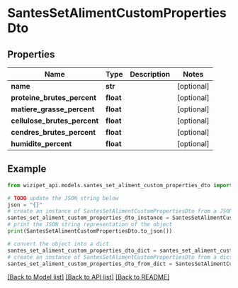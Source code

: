 # SantesSetAlimentCustomPropertiesDto


## Properties

Name | Type | Description | Notes
------------ | ------------- | ------------- | -------------
**name** | **str** |  | [optional] 
**proteine_brutes_percent** | **float** |  | [optional] 
**matiere_grasse_percent** | **float** |  | [optional] 
**cellulose_brutes_percent** | **float** |  | [optional] 
**cendres_brutes_percent** | **float** |  | [optional] 
**humidite_percent** | **float** |  | [optional] 

## Example

```python
from wizipet_api.models.santes_set_aliment_custom_properties_dto import SantesSetAlimentCustomPropertiesDto

# TODO update the JSON string below
json = "{}"
# create an instance of SantesSetAlimentCustomPropertiesDto from a JSON string
santes_set_aliment_custom_properties_dto_instance = SantesSetAlimentCustomPropertiesDto.from_json(json)
# print the JSON string representation of the object
print(SantesSetAlimentCustomPropertiesDto.to_json())

# convert the object into a dict
santes_set_aliment_custom_properties_dto_dict = santes_set_aliment_custom_properties_dto_instance.to_dict()
# create an instance of SantesSetAlimentCustomPropertiesDto from a dict
santes_set_aliment_custom_properties_dto_from_dict = SantesSetAlimentCustomPropertiesDto.from_dict(santes_set_aliment_custom_properties_dto_dict)
```
[[Back to Model list]](../README.md#documentation-for-models) [[Back to API list]](../README.md#documentation-for-api-endpoints) [[Back to README]](../README.md)


